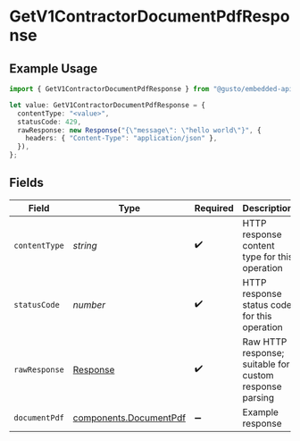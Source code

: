 # GetV1ContractorDocumentPdfResponse

## Example Usage

```typescript
import { GetV1ContractorDocumentPdfResponse } from "@gusto/embedded-api/models/operations";

let value: GetV1ContractorDocumentPdfResponse = {
  contentType: "<value>",
  statusCode: 429,
  rawResponse: new Response("{\"message\": \"hello world\"}", {
    headers: { "Content-Type": "application/json" },
  }),
};
```

## Fields

| Field                                                                 | Type                                                                  | Required                                                              | Description                                                           |
| --------------------------------------------------------------------- | --------------------------------------------------------------------- | --------------------------------------------------------------------- | --------------------------------------------------------------------- |
| `contentType`                                                         | *string*                                                              | :heavy_check_mark:                                                    | HTTP response content type for this operation                         |
| `statusCode`                                                          | *number*                                                              | :heavy_check_mark:                                                    | HTTP response status code for this operation                          |
| `rawResponse`                                                         | [Response](https://developer.mozilla.org/en-US/docs/Web/API/Response) | :heavy_check_mark:                                                    | Raw HTTP response; suitable for custom response parsing               |
| `documentPdf`                                                         | [components.DocumentPdf](../../models/components/documentpdf.md)      | :heavy_minus_sign:                                                    | Example response                                                      |
